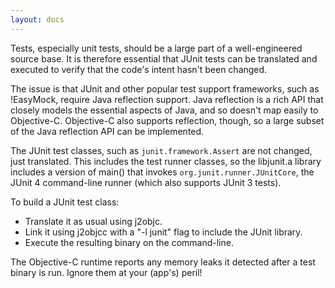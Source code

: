 ```yaml
---
layout: docs
---
```


Tests, especially unit tests, should be a large part of a well-engineered source base.  It is therefore essential that JUnit tests can be translated and executed to verify that the code's intent hasn't been changed.

The issue is that JUnit and other popular test support frameworks, such as !EasyMock, require Java reflection support.  Java reflection is a rich API that closely models the essential aspects of Java, and so doesn't map easily to Objective-C.  Objective-C also supports reflection, though, so a large subset of the Java reflection API can be implemented.

The JUnit test classes, such as `junit.framework.Assert` are not changed, just translated. This includes the test runner classes, so the libjunit.a library includes a version of main() that invokes `org.junit.runner.JUnitCore`, the JUnit 4 command-line runner (which also supports JUnit 3 tests).

To build a JUnit test class:

 * Translate it as usual using j2objc.
 * Link it using j2objcc with a "-l junit" flag to include the JUnit library.
 * Execute the resulting binary on the command-line.

The Objective-C runtime reports any memory leaks it detected after a test binary is run. Ignore them at your (app's) peril!
